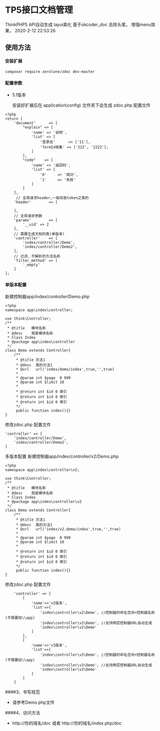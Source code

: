 # TP5接口文档管理

ThinkPHP5 API自动生成 layui美化 基于okcoder_doc
去除头尾， 增强menu效果， 2020-2-12 22:53:26

## 使用方法
#### 安装扩展
```
composer require zerolone/zdoc dev-master
```

#### 配置参数
- 5.1版本

    安装好扩展后在 application\config\ 文件夹下会生成 zdoc.php 配置文件
```
<?php
return [
    'document'      => [
        "explain" => [
            'name' => '说明',
            'list' => [
                '登录态'      => ['11'],
                'formId收集' => ['222', '2222'],
            ]
        ],
        "code"    => [
            'name' => '返回码',
            'list' => [
                '0'     => '成功',
                '1'     => '失败'
            ]
        ]
    ],
     // 全局请求header,一般存放token之类的
    'header'        => [

    ],
    // 全局请求参数
    'params'        => [
        '__uid' => 2
    ],
    // 需要生成文档的类(单版本)
    'controller'    => [
        'index/controller/Demo',
        'index/controller/Demo2',
    ],
    // 过滤、不解析的方法名称
    'filter_method' => [
        '_empty'
    ]
];
```


#### 单版本配置
新建控制器app/index/controller/Demo.php
```
<?php
namespace app\index\controller;

use think\Controller;
/**
 * @title   模块名称
 * @desc    我是模块名称
 * Class Index
 * @package app\index\controller
 */
class Demo extends Controller{
    /**
     * @title 方法1
     * @desc  类的方法1
     * @url   url('index/demo/index',true,'',true)
     *
     * @param int $page  0 999
     * @param int $limit 10
     *
     * @return int $id 0 索引
     * @return int $id 0 索引
     * @return int $id 0 索引
     */
     public function index(){}
}
```
修改zdoc.php 配置文件

```
'controller' => [
    'index/controller/Demo',
    'index/controller/Demo2',
]
```

 多版本配置
新建控制器app/index/controller/v2/Demo.php
```
<?php
namespace app\index\controller\v2;

use think\Controller;
/**
 * @title   模块名称
 * @desc    我是模块名称
 * Class Index
 * @package app\index\controller\v2
 */
class Demo extends Controller{
    /**
     * @title 方法1
     * @desc  类的方法1
     * @url   url('index/v2.demo/index',true,'',true)
     *
     * @param int $page  0 999
     * @param int $limit 10
     *
     * @return int $id 0 索引
     * @return int $id 0 索引
     * @return int $id 0 索引
     */
     public function index(){}
}
```
修改zdoc.php 配置文件

```
    'controller' => [
        [
            'name'=>'v2版本',
            'list'=>[
                'index\controller\v2\Demo', //控制器的命名空间+控制器名称(不需要加\\app)
                'index\controller\v2\Demo', //支持两层控制器URL自动生成
                'index\controller\v2\Demo'
            ]
        ],
        [
            'name'=>'v3版本',
            'list'=>[
                'index\controller\v3\Demo', //控制器的命名空间+控制器名称(不需要加\\app)
                'index\controller\v3\Demo', //支持两层控制器URL自动生成
                'index\controller\v3\Demo'
            ]
        ]
    ]
```
####3、书写规范

- 请参考Demo.php文件


####4、访问方法
- http://你的域名/doc 或者 http://你的域名/index.php/doc 
